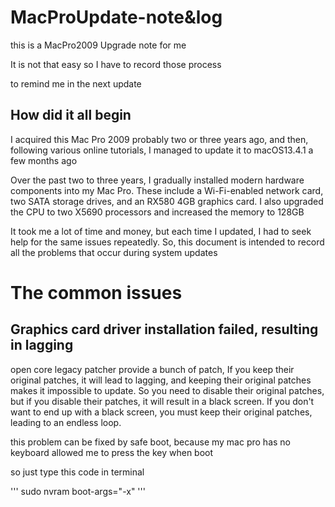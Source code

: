 # MacProUpdate-note&log 
this is a MacPro2009 Upgrade note for me

It is not that easy so I have to record those process

to remind me in the next update

## How did it all begin

I acquired this Mac Pro 2009 probably two or three years ago, and then, following various online tutorials, I managed to update it to macOS13.4.1 a few months ago

Over the past two to three years, I gradually installed modern hardware components into my Mac Pro. These include a Wi-Fi-enabled network card, two SATA storage drives, and an RX580 4GB graphics card. I also upgraded the CPU to two X5690 processors and increased the memory to 128GB

It took me a lot of time and money, but each time I updated, I had to seek help for the same issues repeatedly. So, this document is intended to record all the problems that occur during system updates

# The common issues

## Graphics card driver installation failed, resulting in lagging

open core legacy patcher provide a bunch of patch, If you keep their original patches, it will lead to lagging, and keeping their original patches makes it impossible to update. So you need to disable their original patches, but if you disable their patches, it will result in a black screen. If you don't want to end up with a black screen, you must keep their original patches, leading to an endless loop.

this problem can be fixed by safe boot, because my mac pro has no keyboard allowed me to press the key when boot

so just type this code in terminal 

''' sudo nvram boot-args="-x" '''
